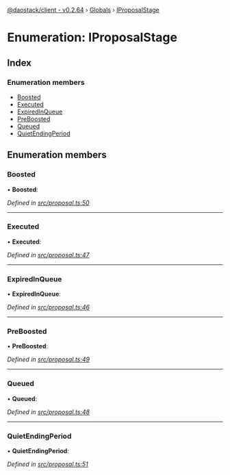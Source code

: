 [@daostack/client - v0.2.64](../README.md) › [Globals](../globals.md) › [IProposalStage](iproposalstage.md)

# Enumeration: IProposalStage

## Index

### Enumeration members

* [Boosted](iproposalstage.md#boosted)
* [Executed](iproposalstage.md#executed)
* [ExpiredInQueue](iproposalstage.md#expiredinqueue)
* [PreBoosted](iproposalstage.md#preboosted)
* [Queued](iproposalstage.md#queued)
* [QuietEndingPeriod](iproposalstage.md#quietendingperiod)

## Enumeration members

###  Boosted

• **Boosted**:

*Defined in [src/proposal.ts:50](https://github.com/daostack/client/blob/9d69996/src/proposal.ts#L50)*

___

###  Executed

• **Executed**:

*Defined in [src/proposal.ts:47](https://github.com/daostack/client/blob/9d69996/src/proposal.ts#L47)*

___

###  ExpiredInQueue

• **ExpiredInQueue**:

*Defined in [src/proposal.ts:46](https://github.com/daostack/client/blob/9d69996/src/proposal.ts#L46)*

___

###  PreBoosted

• **PreBoosted**:

*Defined in [src/proposal.ts:49](https://github.com/daostack/client/blob/9d69996/src/proposal.ts#L49)*

___

###  Queued

• **Queued**:

*Defined in [src/proposal.ts:48](https://github.com/daostack/client/blob/9d69996/src/proposal.ts#L48)*

___

###  QuietEndingPeriod

• **QuietEndingPeriod**:

*Defined in [src/proposal.ts:51](https://github.com/daostack/client/blob/9d69996/src/proposal.ts#L51)*
